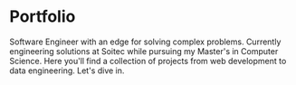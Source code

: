 # Portfolio
Software Engineer with an edge for solving complex problems. Currently engineering solutions at Soitec while pursuing my Master's in Computer Science. Here you'll find a collection of projects from web development to data engineering.
Let's dive in.
